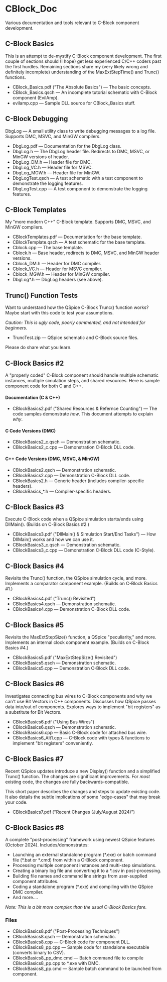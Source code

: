 # CBlock_Doc

Various documentation and tools relevant to C-Block component development.


## C-Block Basics

This is an attempt to de-mystify C-Block component development.  The first couple of sections should (I hope) get less experienced C/C++ coders past the first hurdles.  Remaining sections share my (very likely wrong and definitely incomplete) understanding of the MaxExtStepTime() and Trunc() functions.

* CBlock_Basics.pdf ("The Absolute Basics") &mdash; The basic concepts.
* CBlock_Basics.qsch &mdash; An incomplete tutorial schematic with C-Block component (EvilAmp).
* evilamp.cpp &mdash; Sample DLL source for CBlock_Basics stuff.

## C-Block Debugging

DbgLog &mdash; A small utility class to write debugging messages to a log file.  Supports DMC, MSVC, and MinGW compilers.

* DbgLog.pdf &mdash; Documentation for the DbgLog class.
* DbgLog.h &mdash; The DbgLog header file.  Redirects to DMC, MSVC, or MinGW versions of header.
* DbgLog_DM.h &mdash; Header file for DMC.
* DbgLog_VC.h &mdash; Header file for MSVC.
* DbgLog_MGW.h &mdash; Header file for MinGW.
* DbgLogTest.qsch &mdash; A test schematic with a test component to demonstrate the logging features.
* DbgLogTest.cpp &mdash; A test component to demonstrate the logging features.

## C-Block Templates

My "more modern C++" C-Block template.  Supports DMC, MSVC, and MinGW compilers.

* CBlockTemplates.pdf &mdash; Documentation for the base template.
* CBlockTemplate.qsch &mdash; A test schematic for the base template.
* Cblock.cpp &mdash; The base template.
* Cblock.h &mdash; Base header, redirects to DMC, MSVC, and MinGW header versions.
* Cblock_DM.h &mdash; Header for DMC compiler.
* Cblock_VC.h &mdash; Header for MSVC compiler.
* Cblock_MGW.h &mdash; Header for MinGW compiler.
* DbgLog*.h &mdash; DbgLog headers (see above).

## Trunc() Function Tests

Want to understand how the QSpice C-Block Trunc() function works?  Maybe start with this code to test your assumptions.

*Caution: This is ugly code, poorly commented, and not intended for beginners.*

* TruncTest.zip &mdash; QSpice schematic and C-Block source files.

Please do share what you learn.

## C-Block Basics #2

A "properly coded" C-Block component should handle multiple schematic instances, multiple simulation steps, and shared resources.  Here is sample component code for both C and C++.

#### Documentation (C & C++)
* CBlockBasics2.pdf ("Shared Resources & Refernce Counting") &mdash; The code samples demonstrate *how*.  This document attempts to explain *why*.

#### C Code Versions (DMC)

* CBlockBasics2_c.qsch &mdash; Demonstration schematic.
* CBlockBasics2_c.cpp &mdash; Demonstration C-Block DLL code.

#### C++ Code Versions (DMC, MSVC, & MinGW)

* CBlockBasics2.qsch &mdash; Demonstration schematic.
* CBlockBasics2.cpp &mdash; Demonstration C-Block DLL code.
* CBlockBasics2.h &mdash; Generic header (includes compiler-specific headers).
* CBlockBasics_*.h &mdash; Compiler-specific headers.

## C-Block Basics #3

Execute C-Block code when a QSpice simulation starts/ends using DllMain().  (Builds on C-Block Basics #2.)

* CBlockBasics3.pdf ("DllMain() & Simulation Start/End Tasks") &mdash; How DllMain() works and how we can use it.
* CBlockBasics3_c.qsch &mdash; Demonstration schematic.
* CBlockBasics3_c.cpp &mdash; Demonstration C-Block DLL code (C-Style).

## C-Block Basics #4

Revisits the Trunc() function, the QSpice simulation cycle, and more.  Implements a comparator component example.  (Builds on C-Block Basics #1.)

* CBlockBasics4.pdf ("Trunc() Revisited")
* CBlockBasics4.qsch &mdash; Demonstration schematic.
* CBlockBasics4.cpp &mdash; Demonstration C-Block DLL code.

## C-Block Basics #5

Revisits the MaxExtStepSize() function, a QSpice "peculiarity," and more.  Implements an internal clock component example.  (Builds on C-Block Basics #4.)

* CBlockBasics5.pdf ("MaxExtStepSize() Revisited")
* CBlockBasics5.qsch &mdash; Demonstration schematic.
* CBlockBasics5.cpp &mdash; Demonstration C-Block DLL code.

## C-Block Basics #6

Investigates connecting bus wires to C-Block components and why we can't use Bit Vectors in C++ components.  Discusses how QSpice passes data into/out of components.  Explores ways to implement "bit registers" as a substitute for Bit Vectors.

* CBlockBasics6.pdf ("Using Bus Wires")
* CBlockBasics6.qsch &mdash; Demonstration schematic.
* CBlockBasics6.cpp &mdash; Basic C-Block code for attached bus wire.
* CBlockBasics6_Alt1.cpp &mdash; C-Block code with types & functions to implement "bit registers" conveniently.

## C-Block Basics #7

Recent QSpice updates introduce a new Display() function and a simplified Trunc() function.  The changes are significant improvements.  For *most* existing code, the changes are fully backwards-compatible.

This short paper describes the changes and steps to update existing code.  It also details the subtle implications of some "edge-cases" that may break your code.

* CBlockBasics7.pdf ("Recent Changes (July/August 2024)")

## C-Block Basics #8

A complete "post-processing" framework using newest QSpice features (October 2024). Includes/demonstrates:

* Launching an external standalone program (\*.exe) or batch command file (\*.bat or \*.cmd) from within a C-Block component.
* Processing multiple component instances and multi-step simulations.
* Creating a binary log file and converting it to a *.csv in post-processing.
* Building file names and command line strings from user-supplied component attributes.
* Coding a standalone program (\*.exe) and compiling with the QSpice DMC compiler.
* And more....

*Note:  This is a bit more complex than the usual C-Block Basics fare.*

### Files
* CBlockBasics8.pdf ("Post-Processing Techniques")
* CBlockBasics8.qsch &mdash; Demonstration schematic.
* CBlockBasics8.cpp &mdash; C-Block code for component DLL.
* CBlockBasics8_pp.cpp &mdash; Sample code for standalone executable (converts binary to CSV).
* CBlockBasics8_pp_dmc.cmd &mdash; Batch command file to compile CBlockBasics8_pp.cpp to *.exe with DMC.
* CBlockBasics8_pp.cmd &mdash; Sample batch command to be launched from component.



